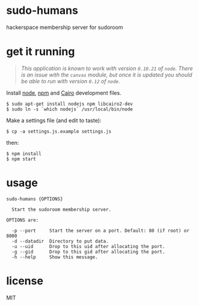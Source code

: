 # sudo-humans

hackerspace membership server for sudoroom

# get it running

> _This application is known to work with version `0.10.21` of `node`. There is an issue with the `canvas` module, but once it is updated you should be able to run with version `0.12` of `node`._

Install [node](https://nodejs.org), [npm](https://nodejs.org/) and [Cairo](http://cairographics.org/) development files.

```
$ sudo apt-get install nodejs npm libcairo2-dev
$ sudo ln -s `which nodejs` /usr/local/bin/node
```

Make a settings file (and edit to taste):

```
$ cp -a settings.js.example settings.js
```

then:

```
$ npm install
$ npm start
```

# usage

```
sudo-humans {OPTIONS}

  Start the sudoroom membership server.

OPTIONS are:

  -p --port     Start the server on a port. Default: 80 (if root) or 8000
  -d --datadir  Directory to put data. 
  -u --uid      Drop to this uid after allocating the port.
  -g --gid      Drop to this gid after allocating the port.
  -h --help     Show this message.

```

# license

MIT
